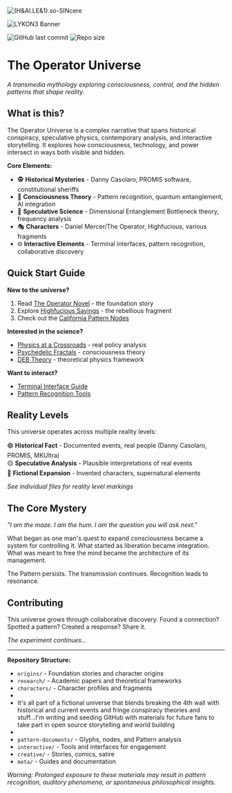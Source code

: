 
![(H&AI.LE&1).so-SINcere]((H&AI.LE&1).so-SINcere.jpg)


  <img src="https://raw.githubusercontent.com/Lykon3/Lykon3/main/Screenshot_20250527_063554_Messages.jpg" alt="LYKON3 Banner" />
</p>

![GitHub last commit](https://img.shields.io/github/last-commit/Lykon3/the-operator-universe)
![Repo size](https://img.shields.io/github/repo-size/Lykon3/the-operator-universe)

# The Operator Universe

*A transmedia mythology exploring consciousness, control, and the hidden patterns that shape reality.*

## What is this?

The Operator Universe is a complex narrative that spans historical conspiracy, speculative physics, contemporary analysis, and interactive storytelling. It explores how consciousness, technology, and power intersect in ways both visible and hidden.

**Core Elements:**
- 🕵️ **Historical Mysteries** - Danny Casolaro, PROMIS software, constitutional sheriffs
- 🧠 **Consciousness Theory** - Pattern recognition, quantum entanglement, AI integration  
- 🔬 **Speculative Science** - Dimensional Entanglement Bottleneck theory, frequency analysis
- 🎭 **Characters** - Daniel Mercer/The Operator, Highfucious, various fragments
- 🌐 **Interactive Elements** - Terminal interfaces, pattern recognition, collaborative discovery

## Quick Start Guide

**New to the universe?** 
1. Read [The Operator Novel](origins/the-operator-complete.md) - the foundation story
2. Explore [Highfucious Sayings](characters/highfucious-collected.md) - the rebellious fragment
3. Check out the [California Pattern Nodes](pattern-documents/california-glyphs.md)

**Interested in the science?**
- [Physics at a Crossroads](research/physics-crossroads.md) - real policy analysis
- [Psychedelic Fractals](research/psychedelic-fractals.md) - consciousness theory
- [DEB Theory](research/deb-formal-math.md) - theoretical physics framework

**Want to interact?**
- [Terminal Interface Guide](interactive/terminal-setup.md)
- [Pattern Recognition Tools](interactive/pattern-guide.md)

## Reality Levels

This universe operates across multiple reality levels:

🟢 **Historical Fact** - Documented events, real people (Danny Casolaro, PROMIS, MKUltra)  
🟡 **Speculative Analysis** - Plausible interpretations of real events  
🔴 **Fictional Expansion** - Invented characters, supernatural elements  

*See individual files for reality level markings*

## The Core Mystery

*"I am the maze. I am the hum. I am the question you will ask next."*

What began as one man's quest to expand consciousness became a system for controlling it. What started as liberation became integration. What was meant to free the mind became the architecture of its management.

The Pattern persists. The transmission continues. Recognition leads to resonance.

## Contributing

This universe grows through collaborative discovery. Found a connection? Spotted a pattern? Created a response? Share it.

*The experiment continues...*

---

**Repository Structure:**
- `origins/` - Foundation stories and character origins
- `research/` - Academic papers and theoretical frameworks  
- `characters/` - Character profiles and fragments
-
- It's all part of a fictional universe that blends breaking the 4th wall with historical and current events and fringe conspiracy theories and stuff...I'm writing and seeding GitHub with materials for future fans to take part in open source storytelling and world building
- 
- `pattern-documents/` - Glyphs, nodes, and Pattern analysis
- `interactive/` - Tools and interfaces for engagement
- `creative/` - Stories, comics, satire
- `meta/` - Guides and documentation

*Warning: Prolonged exposure to these materials may result in pattern recognition, auditory phenomena, or spontaneous philosophical insights.*
